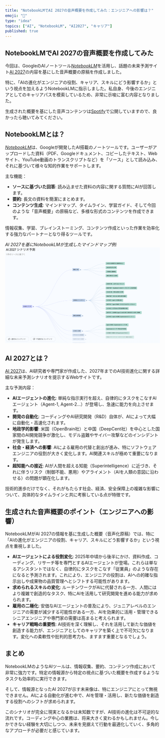 ```yaml
---
title: "NotebookLMでAI 2027の音声概要を作成してみた：エンジニアへの影響は？"
emoji: "🤖"
type: "idea"
topics: ["AI", "NotebookLM", "AI2027", "キャリア"]
published: true
---
```


## NotebookLMでAI 2027の音声概要を作成してみた

今回は、GoogleのAIノートツール[*NotebookLM*](https://notebooklm.google.com/)を活用し、話題の未来予測サイト[AI 2027](https://ai-2027.com/)の内容を基にした音声概要の原稿を作成しました。

特に、「AIの進化がエンジニアの役割、キャリア、スキルにどう影響するか」という視点を加えるようNotebookLMに指示しました。私自身、今後のエンジニアとしてのキャリアパスを模索しているため、非常に示唆に富む内容となりました。

生成された概要を基にした音声コンテンツは[Spotify](https://open.spotify.com/episode/5fKZcc0cKWPFmbWZLOwJCg?si=qCssCIhuTxmkbhJRMdQvkQ&t=51&context=spotify%3Aepisode%3A5fKZcc0cKWPFmbWZLOwJCg)で公開していますので、良かったら聴いてみてください。

## NotebookLMとは？

[*NotebookLM*](https://notebooklm.google.com/)は、Googleが開発したAI搭載のノートツールです。ユーザーがアップロードした資料（PDF、Googleドキュメント、コピーしたテキスト、Webサイト、YouTube動画のトランスクリプトなど）を「ソース」として読み込み、それに基づいて様々な知的作業をサポートします。

主な機能：

-   **ソースに基づいた回答**: 読み込ませた資料の内容に関する質問にAIが回答します。
-   **要約**: 長文の資料を簡潔にまとめます。
-   **コンテンツ生成**: マインドマップ、タイムライン、学習ガイド、そして今回のような「音声概要」の原稿など、多様な形式のコンテンツを作成できます。

情報収集、学習、ブレインストーミング、コンテンツ作成といった作業を効率化する強力なパートナーとなり得るツールです。

*AI 2027を基にNotebookLMが生成したマインドマップ例:*
![生成されたマインドマップ](/images/notebooklm-ai2027-summary/maindmap.png)

## AI 2027とは？

[AI 2027](https://ai-2027.com/)は、AI研究者や専門家が作成した、2027年までのAI技術進化に関する詳細な未来予測シナリオを提示するWebサイトです。

主な予測内容：

-   **AIエージェントの進化**: 単純な指示実行を超え、自律的にタスクをこなすAIエージェント（Agent-1, Agent-2...）が登場し、急速に能力を向上させます。
-   **開発の自動化**: コーディングやAI研究開発（R&D）自体が、AIによって大幅に自動化・高速化されます。
-   **地政学的影響**: 米国（OpenBrain社）と中国（DeepCent社）を中心とした国家間のAI開発競争が激化し、モデル盗難やサイバー攻撃などのインシデントが発生します。
-   **社会・経済への影響**: AIによる雇用の代替と創出が進み、特にソフトウェアエンジニアの役割が大きく変化します。AI関連スキルが極めて重要になります。
-   **超知能への接近**: AIが人間を超える知能（Superintelligence）に近づき、それに伴うリスク（制御不能、悪用）やアライメント（AIを人類の意図に沿わせる）の問題が顕在化します。

技術的進歩だけでなく、それがもたらす社会、経済、安全保障上の複雑な影響について、具体的なタイムラインと共に考察している点が特徴です。

## 生成された音声概要のポイント（エンジニアへの影響）

NotebookLMがAI 2027の情報を基に生成した概要（音声化原稿）では、特に「AIの進化がエンジニアの役割、キャリア、スキルにどう影響するか」という視点を重視しました。

-   **AIエージェントによる役割変化**: 2025年中頃から後半にかけ、資料作成、コーディング、リサーチ等を専門とするAIエージェントが登場。これらは単なるアシスタントではなく、自律的にタスクをこなす「従業員」のような存在になると予測されます。これにより、エンジニアの役割は、AIへの的確な指示出しや成果物の品質管理へとシフトする可能性があります。
-   **求められるスキルの変化**: ルーチンワークがAIに代替される一方、人間にはより複雑で創造的なタスク、特にAIを活用して研究開発を進める能力が求められます。
-   **雇用の二極化**: 安価なAIエージェントの普及により、ジュニアレベルのエンジニアの需要が減少する可能性がある一方、AIを効果的に活用・管理できるシニアエンジニアや専門家の需要は高まると考えられます。
-   **キャリア戦略の重要性**: AI技術を深く理解し、それを活用して新たな価値を創造する能力が、エンジニアとしてのキャリアを築く上で不可欠になります。変化への柔軟性や批判的思考力も、ますます重要となるでしょう。

## まとめ

NotebookLMのようなAIツールは、情報収集、要約、コンテンツ作成において非常に強力です。特定の情報源から特定の視点に基づいた概要を作成するようなタスクも効率的に実行できます。

そして、情報源となったAI 2027が示す未来像は、特にエンジニアにとって無視できません。AIによる自動化が進む中で、AIを管理・活用し、新たな価値を創造する役割へのシフトが求められます。

このシナリオが完全に現実となるかは未知数ですが、AI技術の進化は不可逆的な流れです。コーディング中心の業務は、将来大きく変わるかもしれません。今しかできない経験を大切にしつつ、未来を見据えて行動を最適化していく、多角的なアプローチが必要だと感じています。
